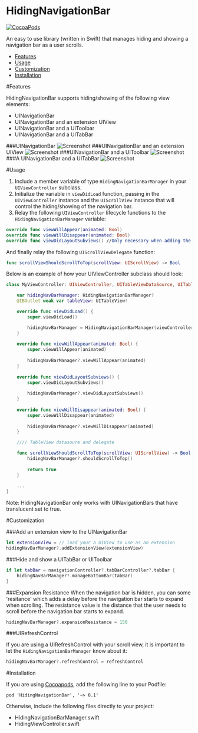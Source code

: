 HidingNavigationBar
==============
[![CocoaPods](https://img.shields.io/cocoapods/v/HidingNavigationBar.svg)](https://github.com/tristanhimmelman/HidingNavigationBar)

An easy to use library (written in Swift) that manages hiding and showing a navigation bar as a user scrolls.
- [Features](#features)
- [Usage](#usage)
- [Customization](#customization)
- [Installation](#installation)

#Features 

HidingNavigationBar supports hiding/showing of the following view elements:
- UINavigationBar
- UINavigationBar and an extension UIView 
- UINavigationBar and a UIToolbar
- UINavigationBar and a UITabBar 

###UINavigationBar
![Screenshot](https://raw.githubusercontent.com/tristanhimmelman/HidingNavigationBar/master/screenshots/hidingNav.gif)
###UINavigationBar and an extension UIView
![Screenshot](https://raw.githubusercontent.com/tristanhimmelman/HidingNavigationBar/master/screenshots/hidingNavExtension.gif)
###UINavigationBar and a UIToolbar
![Screenshot](https://raw.githubusercontent.com/tristanhimmelman/HidingNavigationBar/master/screenshots/hidingNavToolbar.gif)
###A UINavigationBar and a UITabBar
![Screenshot](https://raw.githubusercontent.com/tristanhimmelman/HidingNavigationBar/master/screenshots/hidingNavTabBar.gif)

#Usage

1. Include a member variable of type `HidingNavigationBarManager` in your `UIViewController` subclass.
2. Initialize the variable in `viewDidLoad` function, passing in the `UIViewController` instance and the `UIScrollView` instance that will control the hiding/showing of the navigation bar.
3. Relay the following `UIViewController` lifecycle functions to the `HidingNavigationBarManager` variable:
```swift
override func viewWillAppear(animated: Bool)
override func viewWillDisappear(animated: Bool)
override func viewDidLayoutSubviews() //Only necessary when adding the extension view
```
And finally relay the following `UIScrollViewDelegate` function:
```swift
func scrollViewShouldScrollToTop(scrollView: UIScrollView) -> Bool
```

Below is an example of how your UIViewController subclass should look:
```swift 
class MyViewController: UIViewController, UITableViewDataSource, UITableViewDelegate {

	var hidingNavBarManager: HidingNavigationBarManager?
	@IBOutlet weak var tableView: UITableView!

    override func viewDidLoad() {
        super.viewDidLoad()

		hidingNavBarManager = HidingNavigationBarManager(viewController: self, scrollView: tableView)
    }
	
	override func viewWillAppear(animated: Bool) {
		super.viewWillAppear(animated)
		
		hidingNavBarManager?.viewWillAppear(animated)
	}
	
	override func viewDidLayoutSubviews() {
		super.viewDidLayoutSubviews()
		
		hidingNavBarManager?.viewDidLayoutSubviews()
	}
	
	override func viewWillDisappear(animated: Bool) {
		super.viewWillDisappear(animated)
		
		hidingNavBarManager?.viewWillDisappear(animated)
	}

	//// TableView datasoure and delegate 

	func scrollViewShouldScrollToTop(scrollView: UIScrollView) -> Bool {
		hidingNavBarManager?.shouldScrollToTop()
		
		return true
	}
	
	...
}
```

Note: HidingNavigationBar only works with UINavigationBars that have translucent set to true.

#Customization

###Add an extension view to the UINavigationBar
```swift
let extensionView = // load your a UIView to use as an extension
hidingNavBarManager?.addExtensionView(extensionView)
```
###Hide and show a UITabBar or UIToolbar
```swift
if let tabBar = navigationController?.tabBarController?.tabBar {
	hidingNavBarManager?.manageBottomBar(tabBar)
}
```

###Expansion Resistance 
When the navigation bar is hidden, you can some 'resitance' which adds a delay before the navigation bar starts to expand when scrolling. The resistance value is the distance that the user needs to scroll before the navigation bar starts to expand.
```swift
hidingNavBarManager?.expansionResistance = 150
```

###UIRefreshControl

If you are using a UIRefreshControl with your scroll view, it is important to let the `HidingNavigationBarManager` know about it:
```swift
hidingNavBarManager?.refreshControl = refreshControl
```

#Installation

If you are using [Cocoapods](https://cocoapods.org/), add the following line to your Podfile:

`pod 'HidingNavigationBar', '~> 0.1'`

Otherwise, include the following files directly to your project:
- HidingNavigationBarManager.swift
- HidingViewController.swift
